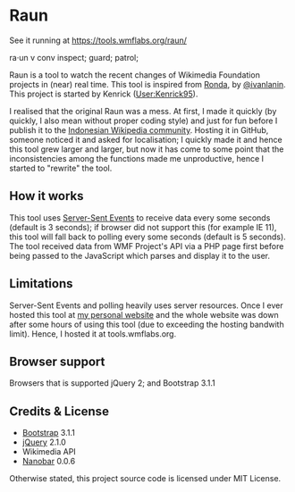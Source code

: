 Raun
====

See it running at https://tools.wmflabs.org/raun/

ra·un v conv inspect; guard; patrol;

Raun is a tool to watch the recent changes of Wikimedia Foundation projects in (near) real time. This tool is inspired from [Ronda](http://ivan.lanin.org/ronda), by [@ivanlanin](https://github.com/ivanlanin). This project is started by Kenrick ([User:Kenrick95](https://en.wikipedia.org/wiki/User:Kenrick95)).


I realised that the original Raun was a mess. At first, I made it quickly (by quickly, I also mean without proper coding style) and just for fun before I publish it to the [Indonesian Wikipedia community](https://id.wikipedia.org/). Hosting it in GitHub, someone noticed it and asked for localisation; I quickly made it and hence this tool grew larger and larger, but now it has come to some point that the inconsistencies among the functions made me unproductive, hence I started to "rewrite" the tool. 


How it works
--------
This tool uses [Server-Sent Events](https://developer.mozilla.org/en-US/docs/Server-sent_events/Using_server-sent_events) to receive data every some seconds (default is 3 seconds); if browser did not support this (for example IE 11), this tool will fall back to polling every some seconds (default is 5 seconds). The tool received data from WMF Project's API via a PHP page first before being passed to the JavaScript which parses and display it to the user.

Limitations
--------
Server-Sent Events and polling heavily uses server resources. Once I ever hosted this tool at [my personal website](http:/kenrick95.org) and the whole website was down after some hours of using this tool (due to exceeding the hosting bandwith limit). Hence, I hosted it at tools.wmflabs.org.

Browser support
--------
Browsers that is supported jQuery 2; and Bootstrap 3.1.1

Credits & License
--------
* [Bootstrap](https://github.com/twbs/bootstrap) 3.1.1
* [jQuery](https://github.com/jquery/jquery) 2.1.0
* Wikimedia API
* [Nanobar](https://github.com/jacoborus/nanobar) 0.0.6

Otherwise stated, this project source code is licensed under MIT License.
